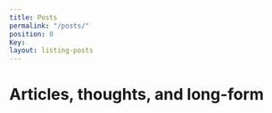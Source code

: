 ```yaml
---
title: Posts
permalink: "/posts/"
position: 0
Key:
layout: listing-posts
---
```


# Articles, thoughts, and long-form
